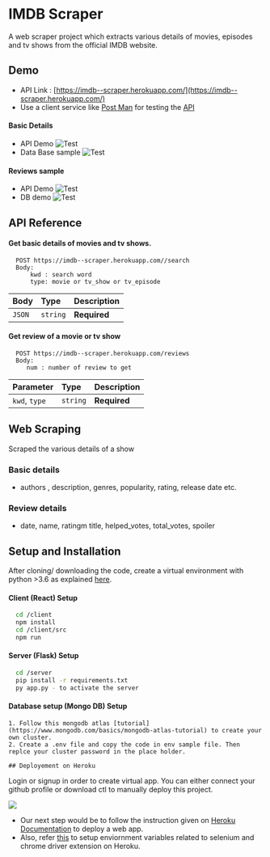 
# IMDB Scraper


A web scraper project which extracts various details of movies, episodes and tv shows from the official IMDB website.

## Demo

* API Link : [https://imdb--scraper.herokuapp.com/](https://imdb--scraper.herokuapp.com/)
* Use a client service like [Post Man](https://www.postman.com/downloads/) for testing the [API](#demo)
#### Basic Details
* API Demo
![Test](https://im4.ezgif.com/tmp/ezgif-4-a194e32433.gif)
* Data Base sample
![Test](https://im4.ezgif.com/tmp/ezgif-4-d989ab5a6d.gif)

#### Reviews sample
* API Demo
![Test](https://im4.ezgif.com/tmp/ezgif-4-b8674a891f.gif)
* DB demo
![Test](https://im4.ezgif.com/tmp/ezgif-4-acfd474fb5.gif)





## API Reference

#### Get basic details of movies and tv shows.

```
  POST https://imdb--scraper.herokuapp.com//search
  Body:
      kwd : search word
      type: movie or tv_show or tv_episode 
```

| Body      | Type     | Description                |
| :-------- | :------- | :------------------------- |
| `JSON`    | `string`    | **Required** |

#### Get review of a movie or tv show

```
  POST https://imdb--scraper.herokuapp.com/reviews
  Body:
     num : number of review to get
```

| Parameter | Type     | Description                       |
| :-------- | :------- | :-------------------------------- |
| `kwd`, `type`      | `string` | **Required** |



## Web Scraping
Scraped the various details of a show
 ### Basic details
 * authors , description, genres, popularity, rating, release date etc.
 ### Review details
 * date, name, ratingm title, helped_votes, total_votes, spoiler
## Setup and Installation
After cloning/ downloading the code, create a virtual environment with python >3.6 as explained [here](https://conda.io/projects/conda/en/latest/user-guide/tasks/manage-environments.html#creating-an-environment-with-commands).
#### Client (React) Setup
```bash
  cd /client
  npm install 
  cd /client/src
  npm run
```
#### Server (Flask) Setup

```bash
  cd /server
  pip install -r requirements.txt
  py app.py - to activate the server
```
#### Database setup (Mongo DB) Setup
```
1. Follow this mongodb atlas [tutorial](https://www.mongodb.com/basics/mongodb-atlas-tutorial) to create your own cluster.
2. Create a .env file and copy the code in env sample file. Then replce your cluster password in the place holder.
```

    ## Deployement on Heroku
Login or signup in order to create virtual app. You can either connect your github profile or download ctl to manually deploy this project.

[![](https://i.imgur.com/dKmlpqX.png)](https://heroku.com)

* Our next step would be to follow the instruction given on [Heroku Documentation](https://devcenter.heroku.com/articles/getting-started-with-python) to deploy a web app.
* Also, refer [this](https://www.andressevilla.com/running-chromedriver-with-python-selenium-on-heroku/) to setup enviornment variables related to selenium and chrome driver extension on Heroku.
